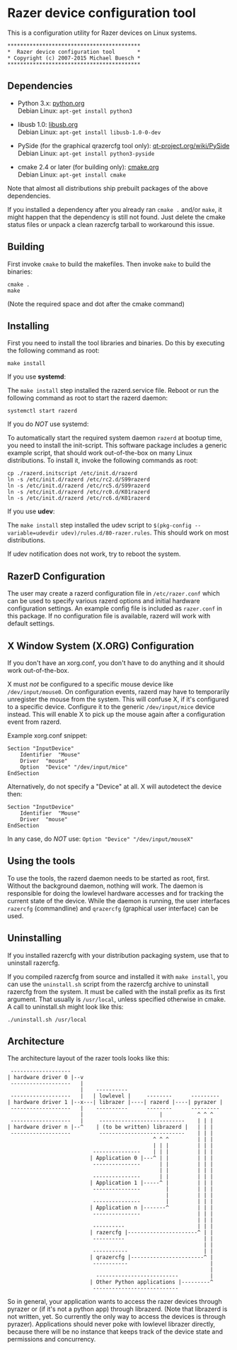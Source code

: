 Razer device configuration tool
===============================

This is a configuration utility for Razer devices on Linux systems.

```
******************************************
*  Razer device configuration tool       *
* Copyright (c) 2007-2015 Michael Buesch *
******************************************
```

Dependencies
------------

* Python 3.x: [python.org](https://www.python.org/)  
  Debian Linux: `apt-get install python3`

* libusb 1.0: [libusb.org](http://libusb.org/)   
Debian Linux: `apt-get install libusb-1.0-0-dev`

* PySide (for the graphical qrazercfg tool only): [qt-project.org/wiki/PySide](https://qt-project.org/wiki/PySide)  
Debian Linux: `apt-get install python3-pyside`

* cmake 2.4 or later (for building only): [cmake.org](http://www.cmake.org/)  
Debian Linux: `apt-get install cmake`

Note that almost all distributions ship prebuilt packages of the
above dependencies.

If you installed a dependency after you already ran `cmake .` and/or `make`, it
might happen that the dependency is still not found. Just delete the cmake
status files or unpack a clean razercfg tarball to workaround this issue.


Building
--------

First invoke `cmake` to build the makefiles.
Then invoke `make` to build the binaries:

```
cmake .
make
```

(Note the required space and dot after the cmake command)

Installing
----------

First you need to install the tool libraries and binaries. Do this by executing
the following command as root:

```
make install
```

If you use **systemd**:

The `make install` step installed the razerd.service file. Reboot or run the
following command as root to start the razerd daemon:

```
systemctl start razerd
```

If you do _NOT_ use systemd:

To automatically start the required system daemon `razerd` at bootup time, you
need to install the init-script. This software package includes a generic
example script, that should work out-of-the-box on many Linux distributions. To
install it, invoke the following commands as root:

```
cp ./razerd.initscript /etc/init.d/razerd
ln -s /etc/init.d/razerd /etc/rc2.d/S99razerd
ln -s /etc/init.d/razerd /etc/rc5.d/S99razerd
ln -s /etc/init.d/razerd /etc/rc0.d/K01razerd
ln -s /etc/init.d/razerd /etc/rc6.d/K01razerd
```

If you use **udev**:

The `make install` step installed the udev script to
`$(pkg-config --variable=udevdir udev)/rules.d/80-razer.rules`.
This should work on most distributions.

If udev notification does not work, try to reboot the system.

RazerD Configuration
--------------------

The user may create a razerd configuration file in `/etc/razer.conf` which can be
used to specify various razerd options and initial hardware configuration
settings.
An example config file is included as `razer.conf` in this package.
If no configuration file is available, razerd will work with default settings.

X Window System (X.ORG) Configuration
-------------------------------------

If you don't have an xorg.conf, you don't have to do anything and it should work
out-of-the-box.

X must _not_ be configured to a specific mouse device like `/dev/input/mouse0`. On
configuration events, razerd may have to temporarily unregister the mouse from
the system. This will confuse X, if it's configured to a specific device.
Configure it to the generic `/dev/input/mice` device instead. This will enable X
to pick up the mouse again after a configuration event from razerd.

Example xorg.conf snippet:

```
Section "InputDevice"
    Identifier	"Mouse"
    Driver	"mouse"
    Option	"Device" "/dev/input/mice"
EndSection
```

Alternatively, do not specify a "Device" at all. X will autodetect the device
then:

```
Section "InputDevice"
    Identifier	"Mouse"
    Driver	"mouse"
EndSection
```

In any case, do _NOT_ use: `Option "Device" "/dev/input/mouseX"`

Using the tools
---------------

To use the tools, the razerd daemon needs to be started as root, first. Without
the background daemon, nothing will work. The daemon is responsible for doing
the lowlevel hardware accesses and for tracking the current state of the device.
While the daemon is running, the user interfaces `razercfg` (commandline) and
`qrazercfg` (graphical user interface) can be used.

Uninstalling
------------

If you installed razercfg with your distribution packaging system, use that to
uninstall razercfg.

If you compiled razercfg from source and installed it with `make install`, you
can use the `uninstall.sh` script from the razercfg archive to uninstall
razercfg from the system. It must be called with the install prefix as its first
argument. That usually is `/usr/local`, unless specified otherwise in cmake. A
call to uninstall.sh might look like this:

```
./uninstall.sh /usr/local
```

Architecture
------------

The architecture layout of the razer tools looks like this:

```
 -------------------
| hardware driver 0 |--v
 -------------------   |
                       |    ----------
 -------------------   |   | lowlevel |     --------      ---------
| hardware driver 1 |--x---| librazer |----| razerd |----| pyrazer |
 -------------------   |    ----------      --------      ---------
                       |                        |           ^ ^ ^
 -------------------   |     ---------------------------    | | |
| hardware driver n |--^    | (to be written) librazerd |   | | |
 -------------------         ---------------------------    | | |
                                              ^ ^ ^         | | |
                                              | | |         | | |
                           ---------------    | | |         | | |
                          | Application 0 |---^ | |         | | |
                           ---------------      | |         | | |
                                                | |         | | |
                           ---------------      | |         | | |
                          | Application 1 |-----^ |         | | |
                           ---------------        |         | | |
                                                  |         | | |
                           ---------------        |         | | |
                          | Application n |-------^         | | |
                           ---------------                  | | |
                                                            | | |
                           ----------                       | | |
                          | razercfg |----------------------^ | |
                           ----------                         | |
                                                              | |
                           -----------                        | |
                          | qrazercfg |-----------------------^ |
                           -----------                          |
                                                                |
                            --------------------------          |
                          | Other Python applications |---------^
                           ---------------------------
```

So in general, your application wants to access the razer devices through
pyrazer or (if it's not a python app) through librazerd.
(Note that librazerd is not written, yet. So currently the only way to access
the devices is through pyrazer).
Applications should never poke with lowlevel librazer directly, because there
will be no instance that keeps track of the device state and permissions and
concurrency.
